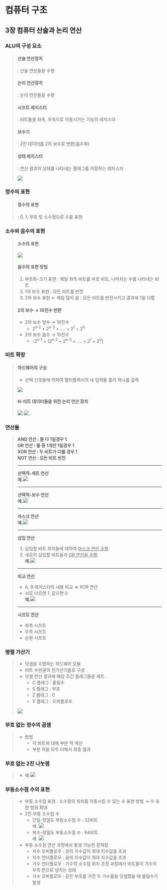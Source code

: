 # 컴퓨터 구조  
  
## 3장 컴퓨터 산술과 논리 연산
  
### ALU의 구성 요소
>#### 산술 연산장치  
>   : 산술 연산들을 수행  
>#### 논리 연산장치  
>   : 논리 연산들을 수행  
>#### 시프트 레지스터  
>   : 비트들을 좌측, 우측으로 이동시키는 기능의 레지스터  
>#### 보수기
>   : 2진 데이터를 2의 보수로 변환(음수화)  
>#### 상태 레지스터
>   : 연산 결과의 상태를 나타내는 플래그를 저장하는 레지스터  
>
>   <img src="../images/ALU Component.png"/>  
  
### 정수의 표현
>#### 정수의 표현
>   : 0, 1, 부호 및 소수점으로 수를 표현  
  
### 소수와 음수의 표현  
>#### 소수의 표현  
>   <img src="../images/minority expression.png"/>  
>
>#### 음수의 표현 방법  
>   1. 부호화-크기 표현 : 제일 좌측 비트를 부호 비트, 나머지는 수를 나타내는 비트  
>   2. 1의 보수 표현 : 모든 비트를 반전  
>   3. 2의 보수 표현 &larr; 제일 많이 씀 : 모든 비트를 반전시키고 결과에 1을 더함  
>  
>#### 2의 보수 &rarr; 10진수 변환  
>   - 2의 보수 양수 &rarr; 10진수
>       - 2<sup>n-2</sup> + 2<sup>n-3</sup> + .... + 2<sup>1</sup> + 2<sup>0</sup>  
>   - 2의 보수 음수 &rarr; 10진수
>       - -2<sup>n-1</sup> + (2<sup>n-2</sup> + 2<sup>n-3</sup> + .... + 2<sup>1</sup> + 2<sup>0</sup>)  

### 비트 확장
>#### 하드웨어의 구성
>   - 선택 신호들에 의하여 멀티플렉서의 네 입력들 중의 하나를 출력  
>   <img src="../images/Logical operation hardware.png"/>  
>
>#### N-비트 데이터들을 위한 논리 연산 장치  
>   <img src="../images/4bit logical operation.png"/>   
>   <img src="../images/4bit logical operation2.png"/>  

### 연산들  
>**AND 연산 : 둘 다 1일경우 1**  
>**OR 연산 : 둘 중 1개만 1일경우 1**  
>**XOR 연산 : 두 비트가 다를 경우 1**  
>**NOT 연산 : 모든 비트 반전**  
>___  
>**선택적-세트 연산**  
>   **예.**<img src="../images/selective-set operation.png"/>  
>___  
>**선택적-보수 연산**  
>   **예.**<img src="../images/selective-complement operation.png"/>  
>___  
>**마스크 연산**  
>   **예.**<img src="../images/mask operation.png"/>  
>___  
>**삽입 연산**  
>   1. 삽입할 비트 위치들에 대하여 <u>마스크 연산 수행</u>  
>   2. 새로이 삽입할 비트들과 <u>OR 연산을 수행</u>  
>   **예.**<img src="../images/insert operation.png"/>  
>___  
>**비교 연산**  
>   - A, B 레지스터의 내용 비교 &Rightarrow; XOR 연산  
>   - 서로 다르면 1, 같으면 0  
>   **예.**<img src="../images/compare operation.png"/>  
>___  
>**시프트 연산**  
>   - 좌측 시프트
>   - 우측 시프트
>   - 순환 시프트

### 병렬 가산기
>- 덧셈을 수행하는 하드웨어 모듈  
>- 비트 수만큼의 전가산기들로 구성  
>- 덧셈 연산 결과에 해당 조건 플래그들을 세트  
>   - C 플래그 : 올림수  
>   - S 플래그 : 부호  
>   - Z 플래그 : 0  
>   - V 플래그 : 오버플로우  
><img src="../images/parallel adder example.png"/>  
  
### 부호 없는 정수의 곱셈
>- 방법
>   - 각 비트에 대해 부분 적 계산
>   - 부분 적을 모두 더해서 최종 결과
  
### 부호 없는 2진 나눗셈
>- 예.<img src="../images/binary divide.png"/>  

### 부동소수점 수의 표현
>- 부동 소수점 표현
>   : 소수점의 위치를 이동시킬 수 있는 수 표현 방법 &rarr; 수 표현 범위 확대
>- 2진 부동 소수점 수
>   - 단일-정밀도 부동소수점 수 : 32비트  
>       예. <img src="../images/single precision example.png"/>  
>   - 복수-정밀도 부동소수점 수 : 64비트  
>       예. <img src="../images/double precision example.png"/>  
>- 부동 소수점 연산 과정에서 발생 가능한 문제점  
>   - 지수 오버플로우 : 양의 지수값이 최대 지수값을 초과  
>   - 지수 언더플로우 : 음의 지수값이 최대 지수값을 초과  
>   - 가수 언더플로우 : 가수의 소수점 위치 조정 과정에서 비트들이 가수의 우측 편으로 넘치는 상태  
>   - 가수 오버플로우 : 같은 부호를 가진 두 가수들을 덧셈했을 때 올림수가 발생  